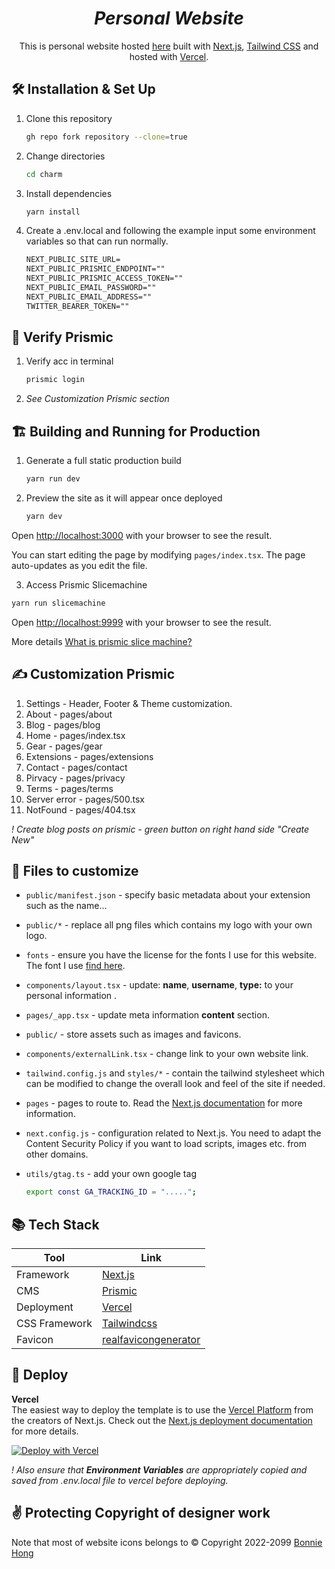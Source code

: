 
<div>
<h1 align="center">
  <em>Personal Website</em>
</h1>

<p align="center">
  This is personal website hosted <a href="https://ugistelmokaitis.com/" target="_blank">here</a> built with <a href="https://nextjs.org/" target="_blank">Next.js</a>, <a href="https://tailwindcss.com/" target="_blank">Tailwind CSS</a> and hosted with <a href="https://www.vercel.com/" target="_blank">Vercel</a>.
</p>

## 🛠 Installation & Set Up

1. Clone this repository

   ```sh
   gh repo fork repository --clone=true
   ```

2. Change directories

   ```sh
   cd charm
   ```

3. Install dependencies

   ```sh
   yarn install
   ```

4. Create a .env.local and following the example input some environment variables so that can run normally.

   ```txt
   NEXT_PUBLIC_SITE_URL=    
   NEXT_PUBLIC_PRISMIC_ENDPOINT=""    
   NEXT_PUBLIC_PRISMIC_ACCESS_TOKEN=""    
   NEXT_PUBLIC_EMAIL_PASSWORD=""      
   NEXT_PUBLIC_EMAIL_ADDRESS=""       
   TWITTER_BEARER_TOKEN=""        
   ```
   
   
## 🔐 Verify Prismic

1. Verify acc in terminal
 
   ```sh
   prismic login
   ```
 2. <i>See Customization Prismic section</i>
 

## 🏗️ Building and Running for Production

1. Generate a full static production build

   ```sh
   yarn run dev
   ```

2. Preview the site as it will appear once deployed

   ```sh
   yarn dev
   ```

Open [http://localhost:3000](http://localhost:3000) with your browser to see the result.

You can start editing the page by modifying `pages/index.tsx`. The page auto-updates as you edit the file.
  
 3. Access Prismic Slicemachine

   ```sh
   yarn run slicemachine
   ```
  Open [http://localhost:9999](http://localhost:9999) with your browser to see the result. 
  
  More details <a href="https://prismic.io/docs/core-concepts/slice-machine" target="_blank">What is prismic slice machine?</a>

## ✍️ Customization Prismic

1. Settings -  Header, Footer & Theme customization.
2. About - pages/about
3. Blog - pages/blog
4. Home - pages/index.tsx
5. Gear - pages/gear
6. Extensions - pages/extensions
7. Contact - pages/contact
8. Pirvacy - pages/privacy
9. Terms - pages/terms
10. Server error - pages/500.tsx
11. NotFound - pages/404.tsx

<i>! Create blog posts on prismic - green button on right hand side "Create New"</i>

## 📝 Files to customize

- `public/manifest.json` - specify basic metadata about your extension such as the name...

- `public/*` - replace all png files which contains my logo with your own logo.

- `fonts` - ensure you have the license for the fonts I use for this website. The font I use <a href="https://abcdinamo.com" target="_blank">find here</a>.

- `components/layout.tsx` - update: <b>name</b>, <b>username</b>, <b>type:</b> to your personal information .

- `pages/_app.tsx` - update meta information <b>content</b> section.

- `public/` - store assets such as images and favicons.

- `components/externalLink.tsx` - change link to your own website link.

- `tailwind.config.js` and `styles/*` - contain the tailwind stylesheet which can be modified to change the overall look and feel of the site if needed.

- `pages` - pages to route to. Read the [Next.js documentation](https://nextjs.org/docs) for more information.

- `next.config.js` - configuration related to Next.js. You need to adapt the Content Security Policy if you want to load scripts, images etc. from other domains.

- `utils/gtag.ts` - add your own google tag  
   ```sh
  export const GA_TRACKING_ID = ".....";
   ```

## 📚 Tech Stack

| Tool           | Link                                                      |
| -------------- | --------------------------------------------------------- |
| Framework      | [Next.js](https://nextjs.org/)                            |
| CMS            | [Prismic](https://prismic.io/)                            | 
| Deployment     | [Vercel](https://vercel.com)                              |
| CSS Framework  | [Tailwindcss](https://tailwindcss.com/)                   |
| Favicon        | [realfavicongenerator](https://realfavicongenerator.net/) |


## 🚀 Deploy

**Vercel**  
The easiest way to deploy the template is to use the [Vercel Platform](https://vercel.com) from the creators of Next.js. Check out the [Next.js deployment documentation](https://nextjs.org/docs/deployment) for more details.

[![Deploy with Vercel](https://vercel.com/button)](https://vercel.com/new/git/external?repository-url=https://github.com/ugistelmokaitis/charm)

<i>! Also ensure that <b>Environment Variables</b> are appropriately copied and saved from <i>.env.local</i> file to vercel before deploying.</i>
  

## ✌️ Protecting Copyright of designer work

Note that most of website icons belongs to © Copyright 2022-2099 <a href="https://twitter.com/bonniehong_" target="_blank">Bonnie Hong</a> 

</div>
